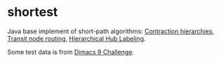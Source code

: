 # shortest

Java base implement of short-path
algorithms: [Contraction hierarchies](https://en.wikipedia.org/wiki/Contraction_hierarchies), [Transit node routing](https://en.wikipedia.org/wiki/Transit_node_routing), [Hierarchical Hub Labeling](http://research.microsoft.com/apps/pubs/default.aspx?id=168725).

Some test data is from [Dimacs 9 Challenge](http://www.diag.uniroma1.it/challenge9/download.shtml).